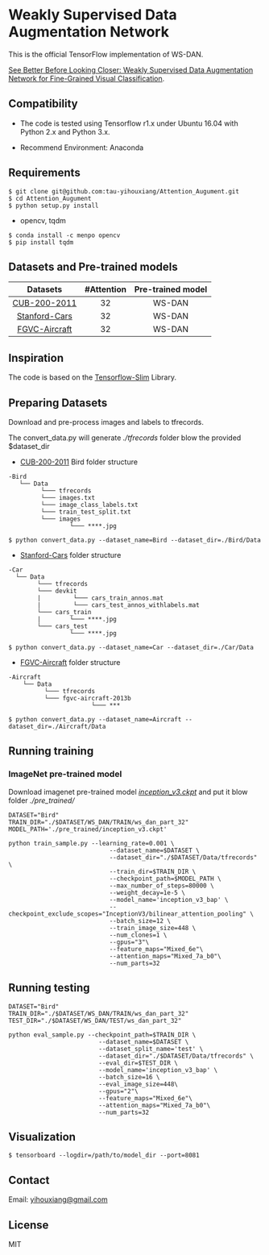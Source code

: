 # Weakly Supervised Data Augmentation Network

This is the official TensorFlow implementation of WS-DAN.

[See Better Before Looking Closer: Weakly Supervised Data Augmentation Network for Fine-Grained Visual Classification](https://arxiv.org/abs/1901.09891).

## Compatibility
* The code is tested using Tensorflow r1.x under Ubuntu 16.04 with Python 2.x and Python 3.x.

* Recommend Environment: Anaconda

## Requirements
```
$ git clone git@github.com:tau-yihouxiang/Attention_Augument.git
$ cd Attention_Augument
$ python setup.py install
```

* opencv, tqdm
```
$ conda install -c menpo opencv
$ pip install tqdm
```

## Datasets and Pre-trained models
|   Datasets    | #Attention | Pre-trained model |
|:-------------:|:----------:|:------------------:|
|  [CUB-200-2011](http://www.vision.caltech.edu/visipedia/CUB-200-2011.html) |     32     |      WS-DAN         |
|  [Stanford-Cars](https://ai.stanford.edu/~jkrause/cars/car_dataset.html)|     32     |      WS-DAN        |    
|  [FGVC-Aircraft](http://www.robots.ox.ac.uk/~vgg/data/fgvc-aircraft/)|     32     |      WS-DAN        |   


## Inspiration
The code is based on the [Tensorflow-Slim](https://github.com/tensorflow/models/tree/master/research/slim) Library.

## Preparing Datasets
Download and pre-process images and labels to tfrecords.

The convert_data.py will generate *./tfrecords* folder blow the provided $dataset_dir
* [CUB-200-2011](http://www.vision.caltech.edu/visipedia/CUB-200-2011.html) Bird folder structure
```
-Bird
   └── Data
         └─── tfrecords
         └─── images.txt
         └─── image_class_labels.txt
         └─── train_test_split.txt
         └─── images
                 └─── ****.jpg
```
```
$ python convert_data.py --dataset_name=Bird --dataset_dir=./Bird/Data
```

* [Stanford-Cars](https://ai.stanford.edu/~jkrause/cars/car_dataset.html) folder structure
```
-Car
  └── Data
        └─── tfrecords
        └─── devkit
        |         └─── cars_train_annos.mat
        |         └─── cars_test_annos_withlabels.mat
        └─── cars_train
        |        └─── ****.jpg
        └─── cars_test
                 └─── ****.jpg
```
```
$ python convert_data.py --dataset_name=Car --dataset_dir=./Car/Data
```

* [FGVC-Aircraft](http://www.robots.ox.ac.uk/~vgg/data/fgvc-aircraft/) folder structure
```
-Aircraft
    └── Data
          └─── tfrecords
          └─── fgvc-aircraft-2013b
                       └─── ***
```
```
$ python convert_data.py --dataset_name=Aircraft --dataset_dir=./Aircraft/Data
```

## Running training
### ImageNet pre-trained model
Download imagenet pre-trained model *[inception_v3.ckpt](http://download.tensorflow.org/models/inception_v3_2016_08_28.tar.gz)* and put it blow folder *./pre_trained/*


```
DATASET="Bird"
TRAIN_DIR="./$DATASET/WS_DAN/TRAIN/ws_dan_part_32"
MODEL_PATH='./pre_trained/inception_v3.ckpt'

python train_sample.py --learning_rate=0.001 \
                            --dataset_name=$DATASET \
                            --dataset_dir="./$DATASET/Data/tfrecords" \
                            --train_dir=$TRAIN_DIR \
                            --checkpoint_path=$MODEL_PATH \
                            --max_number_of_steps=80000 \
                            --weight_decay=1e-5 \
                            --model_name='inception_v3_bap' \
                            --checkpoint_exclude_scopes="InceptionV3/bilinear_attention_pooling" \
                            --batch_size=12 \
                            --train_image_size=448 \
                            --num_clones=1 \
                            --gpus="3"\
                            --feature_maps="Mixed_6e"\
                            --attention_maps="Mixed_7a_b0"\
                            --num_parts=32
```
## Running testing
```
DATASET="Bird"
TRAIN_DIR="./$DATASET/WS_DAN/TRAIN/ws_dan_part_32"
TEST_DIR="./$DATASET/WS_DAN/TEST/ws_dan_part_32"

python eval_sample.py --checkpoint_path=$TRAIN_DIR \
                         --dataset_name=$DATASET \
                         --dataset_split_name='test' \
                         --dataset_dir="./$DATASET/Data/tfrecords" \
                         --eval_dir=$TEST_DIR \
                         --model_name='inception_v3_bap' \
                         --batch_size=16 \
                         --eval_image_size=448\
                         --gpus="2"\
                         --feature_maps="Mixed_6e"\
                         --attention_maps="Mixed_7a_b0"\
                         --num_parts=32
```

## Visualization
```
$ tensorboard --logdir=/path/to/model_dir --port=8081
```

## Contact
Email: yihouxiang@gmail.com

## License
MIT
